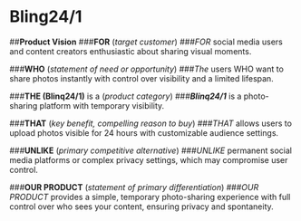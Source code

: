 ﻿# **Bling24/1**
 ##**Product Vision**
###**FOR** (*target customer*)
###*FOR* social media users and content creators enthusiastic about sharing visual moments.

###**WHO** (*statement of need or opportunity*)
###*The* users WHO want to share photos instantly with control over visibility and a limited lifespan.

###**THE (Blinq24/1)** is a (*product category*)
###***Blinq24/1*** is a photo-sharing platform with temporary visibility.

###**THAT** (*key benefit, compelling reason to buy*)
###*THAT* allows users to upload photos visible for 24 hours with customizable audience settings.

###**UNLIKE** (*primary competitive alternative*)
###*UNLIKE* permanent social media platforms or complex privacy settings, which may compromise user control.

###**OUR PRODUCT** (*statement of primary differentiation*)
###*OUR PRODUCT* provides a simple, temporary photo-sharing experience with full control over who sees your content, ensuring privacy and spontaneity.
